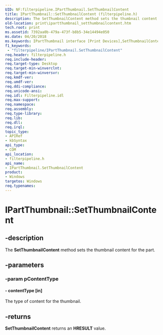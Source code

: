 ```yaml
---
UID: NF:filterpipeline.IPartThumbnail.SetThumbnailContent
title: IPartThumbnail::SetThumbnailContent (filterpipeline.h)
description: The SetThumbnailContent method sets the thumbnail content for the part.
old-location: print\ipartthumbnail_setthumbnailcontent.htm
tech.root: print
ms.assetid: 7392aa0b-479a-473f-b8b5-34e14494e050
ms.date: 04/20/2018
ms.keywords: IPartThumbnail interface [Print Devices],SetThumbnailContent method, IPartThumbnail.SetThumbnailContent, IPartThumbnail::SetThumbnailContent, SetThumbnailContent, SetThumbnailContent method [Print Devices], SetThumbnailContent method [Print Devices],IPartThumbnail interface, filterpipeline/IPartThumbnail::SetThumbnailContent, filterpipeline_da595290-0b57-4b7d-a494-1f93b8f05470.xml, print.ipartthumbnail_setthumbnailcontent
f1_keywords:
 - "filterpipeline/IPartThumbnail.SetThumbnailContent"
req.header: filterpipeline.h
req.include-header: 
req.target-type: Desktop
req.target-min-winverclnt: 
req.target-min-winversvr: 
req.kmdf-ver: 
req.umdf-ver: 
req.ddi-compliance: 
req.unicode-ansi: 
req.idl: Filterpipeline.idl
req.max-support: 
req.namespace: 
req.assembly: 
req.type-library: 
req.lib: 
req.dll: 
req.irql: 
topic_type:
- APIRef
- kbSyntax
api_type:
- COM
api_location:
- filterpipeline.h
api_name:
- IPartThumbnail.SetThumbnailContent
product:
- Windows
targetos: Windows
req.typenames: 
---
```


# IPartThumbnail::SetThumbnailContent


## -description


The <b>SetThumbnailContent</b> method sets the thumbnail content for the part.


## -parameters




### -param pContentType






#### - contentType [in]

The type of content for the thumbnail.


## -returns



<b>SetThumbnailContent</b> returns an <b>HRESULT</b> value.



